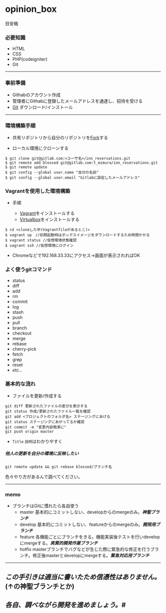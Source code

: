 # opinion_box
目安箱

### 必要知識

* HTML
* CSS
* PHP(codeigniter)
* Git

---

### 事前準備
*  Githabのアカウント作成
* 管理者にGithabに登録したメールアドレスを通達し、招待を受ける
* [Git](http://git-scm.com/) ダウンロード/インストール

---
### 環境構築手順

* 共有リポジトリから自分のリポジトリを[Fork](https://github.com/WITHPASSION/opinion_box.git)する

* ローカル環境にクローンする

```
$ git clone git@gitlab.com:<ユーザ名>/inn_reservations.git
$ git remote add blessed git@gitlab.com:t_mimura/inn_reservations.git
$ git remote update
$ git config --global user.name "自分の名前"
$ git config --global user.email "Gitlabに設定したメールアドレス"
```
### Vagrantを使用した環境構築
- 手順

    + [Vagrant](https://www.vagrantup.com/downloads.html)をインストールする
    + [Virtualbox](https://www.virtualbox.org/)をインストールする

```
$ cd <cloneした中(Vagrantfileがあるとこ)>
$ vagrant up　//初期起動時はボックスイメージをダウンロードするため時間かかる
$ vagrant status //仮想環境状態確認
$ vagrant ssh //仮想環境にログイン
```
- Chromeなどで192.168.33.33にアクセス→画面が表示されればOK

### よく使うgitコマンド
- status
- diff
- add
- rm
- commit
- log
- stash
- push
- pull
- branch
- checkout
- merge
- rebase
- cherry-pick
- fetch
- grep
- reset
- *etc...*

### 基本的な流れ
* ファイルを更新/作成する

```
git diff 更新されたファイルの差分を表示する
git status 作成/更新されたファイル一覧を確認
git add <プロジェクトのフォルダ名> ステージングにあげる
git status ステージングにあがってるか確認
git commit -m "変更内容簡潔に"
git push origin master
```
- `Title` `説明`はわかりやすく

##### 他人の更新を自分の環境に反映したい

```
git remote update && git rebase blessed/ブランチ名
```

色々やり方があるんで調べてください。

---
### memo
- ブランチはGitに慣れたら各自使う
    * master 基本的にコミットしない、developからのmergeのみ。***神聖ブランチ***
    * develop 基本的にコミットしない、featureからのmergeのみ。***開発用ブランチ***
    * feature 各機能ごとにブランチをきる。機能実装後テストを行いdevelopにmergeする。***実質的開発作業ブランチ***
    * hotfix masterブランチでバグなどが生じた際に緊急的な修正を行うブランチ。修正後masterとdevelopにmergeする。***緊急対応用ブランチ***

---

## *この手引きは適当に書いたため信憑性はありません。*(↑の神聖ブランチとか)
## *各自、調べながら開発を進めましょう。*#
